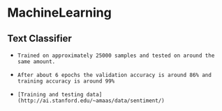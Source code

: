 # MachineLearning

##  Text Classifier

-     Trained on approximately 25000 samples and tested on around the same amount.
-     After about 6 epochs the validation accuracy is around 86% and training accuracy is around 99%
-     [Training and testing data](http://ai.stanford.edu/~amaas/data/sentiment/)
